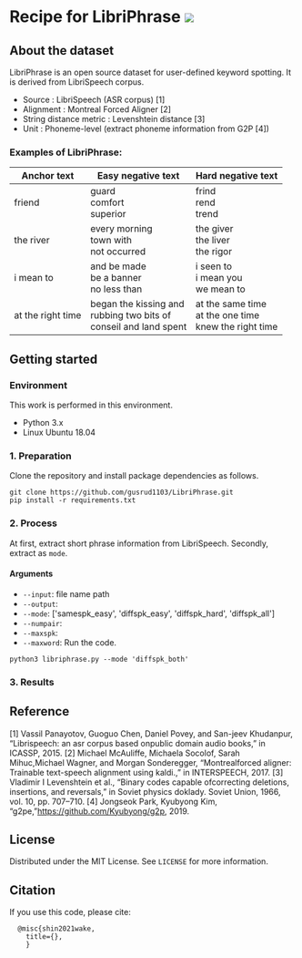 # Recipe for LibriPhrase <img src="https://img.shields.io/github/license/gusrud1103/LibriPhrase"/></a>
## About the dataset
LibriPhrase is an open source dataset for user-defined keyword spotting.
It is derived from LibriSpeech corpus.
* Source : LibriSpeech (ASR corpus) [1]
* Alignment : Montreal Forced Aligner [2]
* String distance metric : Levenshtein distance [3]
* Unit : Phoneme-level (extract phoneme information from G2P [4])

### Examples of LibriPhrase:
|Anchor text|Easy negative text|Hard negative text|
|----|----|----|
|friend|guard<br/>comfort<br/>superior|frind<br/>rend<br/>trend|
|the river|every morning<br/>town with<br/>not occurred|the giver<br/>the liver<br/>the rigor|
|i mean to|and be made<br/>be a banner<br/>no less than|i seen to<br/>i mean you<br/>we mean to|
|at the right time|began the kissing and<br/>rubbing two bits of<br/>conseil and land spent|at the same time<br/>at the one time<br/>knew the right time|

## Getting started
### Environment
This work is performed in this environment. 
* Python 3.x
* Linux Ubuntu 18.04

### 1. Preparation
Clone the repository and install package dependencies as follows.
```
git clone https://github.com/gusrud1103/LibriPhrase.git
pip install -r requirements.txt
```
### 2. Process
At first, extract short phrase information from LibriSpeech.
Secondly, extract as ```mode```.
#### Arguments
* ```--input```: file name path
* ```--output```: 
* ```--mode```: ['samespk_easy', 'diffspk_easy', 'diffspk_hard', 'diffspk_all']
* ```--numpair```:
* ```--maxspk```:
* ```--maxword```:
Run the code.
```
python3 libriphrase.py --mode 'diffspk_both'
```

### 3. Results
## Reference
[1] Vassil Panayotov, Guoguo Chen, Daniel Povey, and San-jeev Khudanpur, “Librispeech:  an asr corpus based onpublic domain audio books,” in ICASSP, 2015.
[2] Michael McAuliffe, Michaela Socolof,  Sarah  Mihuc,Michael Wagner, and Morgan Sonderegger, “Montrealforced  aligner: Trainable text-speech alignment using kaldi.,” in INTERSPEECH, 2017.
[3] Vladimir I Levenshtein et al., “Binary codes capable ofcorrecting deletions, insertions, and reversals,” in Soviet physics doklady. Soviet Union, 1966, vol. 10, pp. 707–710.
[4] Jongseok Park, Kyubyong Kim, “g2pe,”https://github.com/Kyubyong/g2p, 2019.
## License
Distributed under the MIT License. See ```LICENSE``` for more information.

## Citation
If you use this code, please cite:
```
  @misc{shin2021wake,
    title={},
    }
```

